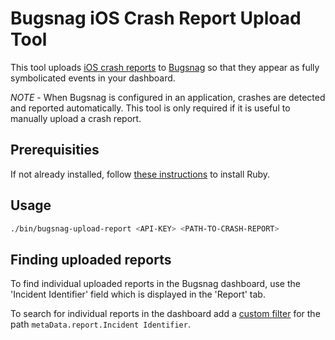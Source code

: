 # Bugsnag iOS Crash Report Upload Tool

This tool uploads [iOS crash reports](https://developer.apple.com/library/content/technotes/tn2151/_index.html) to [Bugsnag](https://www.bugsnag.com/) so that they appear as fully symbolicated events in your dashboard.

_NOTE_ - When Bugsnag is configured in an application, crashes are detected and reported automatically. This tool is only required if it is useful to manually upload a crash report.

## Prerequisities
If not already installed, follow [these instructions](https://www.ruby-lang.org/en/documentation/installation/) to install Ruby.

## Usage
```bash
./bin/bugsnag-upload-report <API-KEY> <PATH-TO-CRASH-REPORT>
```

## Finding uploaded reports

To find individual uploaded reports in the Bugsnag dashboard, use the 'Incident Identifier' field which is displayed in the 'Report' tab.

To search for individual reports in the dashboard add a [custom filter](https://docs.bugsnag.com/product/custom-filters/) for the path `metaData.report.Incident Identifier`.

